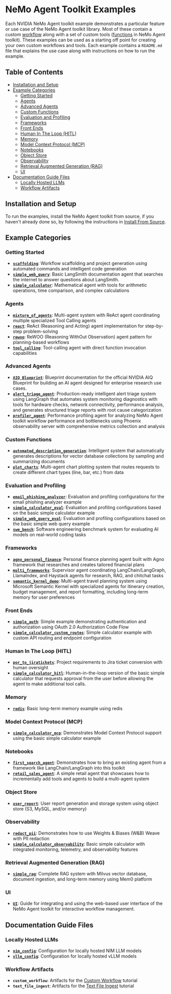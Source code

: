 <!--
SPDX-FileCopyrightText: Copyright (c) 2025, NVIDIA CORPORATION & AFFILIATES. All rights reserved.
SPDX-License-Identifier: Apache-2.0

Licensed under the Apache License, Version 2.0 (the "License");
you may not use this file except in compliance with the License.
You may obtain a copy of the License at

http://www.apache.org/licenses/LICENSE-2.0

Unless required by applicable law or agreed to in writing, software
distributed under the License is distributed on an "AS IS" BASIS,
WITHOUT WARRANTIES OR CONDITIONS OF ANY KIND, either express or implied.
See the License for the specific language governing permissions and
limitations under the License.
-->

# NeMo Agent Toolkit Examples

Each NVIDIA NeMo Agent toolkit example demonstrates a particular feature or use case of the NeMo Agent toolkit library. Most of these contain a custom [workflow](../docs/source/tutorials/index.md) along with a set of custom tools ([functions](../docs/source/workflows/functions/index.md) in NeMo Agent toolkit). These examples can be used as a starting off point for creating your own custom workflows and tools. Each example contains a `README.md` file that explains the use case along with instructions on how to run the example.

## Table of Contents

- [Installation and Setup](#installation-and-setup)
- [Example Categories](#example-categories)
  - [Getting Started](#getting-started)
  - [Agents](#agents)
  - [Advanced Agents](#advanced-agents)
  - [Custom Functions](#custom-functions)
  - [Evaluation and Profiling](#evaluation-and-profiling)
  - [Frameworks](#frameworks)
  - [Front Ends](#front-ends)
  - [Human In The Loop (HITL)](#human-in-the-loop-hitl)
  - [Memory](#memory)
  - [Model Context Protocol (MCP)](#model-context-protocol-mcp)
  - [Notebooks](#notebooks)
  - [Object Store](#object-store)
  - [Observability](#observability)
  - [Retrieval Augmented Generation (RAG)](#retrieval-augmented-generation-rag)
  - [UI](#ui)
- [Documentation Guide Files](#documentation-guide-files)
  - [Locally Hosted LLMs](#locally-hosted-llms)
  - [Workflow Artifacts](#workflow-artifacts)

## Installation and Setup

To run the examples, install the NeMo Agent toolkit from source, if you haven't already done so, by following the instructions in [Install From Source](../docs/source/quick-start/installing.md#install-from-source).

## Example Categories

### Getting Started
- **[`scaffolding`](getting_started/scaffolding/README.md)**: Workflow scaffolding and project generation using automated commands and intelligent code generation
- **[`simple_web_query`](getting_started/simple_web_query/README.md)**: Basic LangSmith documentation agent that searches the internet to answer questions about LangSmith.
- **[`simple_calculator`](getting_started/simple_calculator/README.md)**: Mathematical agent with tools for arithmetic operations, time comparison, and complex calculations

### Agents
- **[`mixture_of_agents`](agents/mixture_of_agents/README.md)**: Multi-agent system with ReAct agent coordinating multiple specialized Tool Calling agents
- **[`react`](agents/react/README.md)**: ReAct (Reasoning and Acting) agent implementation for step-by-step problem-solving
- **[`rewoo`](agents/rewoo/README.md)**: ReWOO (Reasoning WithOut Observation) agent pattern for planning-based workflows
- **[`tool_calling`](agents/tool_calling/README.md)**: Tool-calling agent with direct function invocation capabilities

### Advanced Agents
- **[`AIQ Blueprint`](advanced_agents/aiq_blueprint/README.md)**: Blueprint documentation for the official NVIDIA AIQ Blueprint for building an AI agent designed for enterprise research use cases.
- **[`alert_triage_agent`](advanced_agents/alert_triage_agent/README.md)**: Production-ready intelligent alert triage system using LangGraph that automates system monitoring diagnostics with tools for hardware checks, network connectivity, performance analysis, and generates structured triage reports with root cause categorization
- **[`profiler_agent`](advanced_agents/profiler_agent/README.md)**: Performance profiling agent for analyzing NeMo Agent toolkit workflow performance and bottlenecks using Phoenix observability server with comprehensive metrics collection and analysis

### Custom Functions
- **[`automated_description_generation`](custom_functions/automated_description_generation/README.md)**: Intelligent system that automatically generates descriptions for vector database collections by sampling and summarizing documents
- **[`plot_charts`](custom_functions/plot_charts/README.md)**: Multi-agent chart plotting system that routes requests to create different chart types (line, bar, etc.) from data

### Evaluation and Profiling
- **[`email_phishing_analyzer`](evaluation_and_profiling/email_phishing_analyzer/README.md)**: Evaluation and profiling configurations for the email phishing analyzer example
- **[`simple_calculator_eval`](evaluation_and_profiling/simple_calculator_eval/README.md)**: Evaluation and profiling configurations based on the basic simple calculator example
- **[`simple_web_query_eval`](evaluation_and_profiling/simple_web_query_eval/README.md)**: Evaluation and profiling configurations based on the basic simple web query example
- **[`swe_bench`](evaluation_and_profiling/swe_bench/README.md)**: Software engineering benchmark system for evaluating AI models on real-world coding tasks

### Frameworks
- **[`agno_personal_finance`](frameworks/agno_personal_finance/README.md)**: Personal finance planning agent built with Agno framework that researches and creates tailored financial plans
- **[`multi_frameworks`](frameworks/multi_frameworks/README.md)**: Supervisor agent coordinating LangChain/LangGraph, LlamaIndex, and Haystack agents for research, RAG, and chitchat tasks
- **[`semantic_kernel_demo`](frameworks/semantic_kernel_demo/README.md)**: Multi-agent travel planning system using Microsoft Semantic Kernel with specialized agents for itinerary creation, budget management, and report formatting, including long-term memory for user preferences

### Front Ends
- **[`simple_auth`](front_ends/simple_auth/README.md)**: Simple example demonstrating authentication and authorization using OAuth 2.0 Authorization Code Flow
- **[`simple_calculator_custom_routes`](front_ends/simple_calculator_custom_routes/README.md)**: Simple calculator example with custom API routing and endpoint configuration

### Human In The Loop (HITL)
- **[`por_to_jiratickets`](HITL/por_to_jiratickets/README.md)**: Project requirements to Jira ticket conversion with human oversight
- **[`simple_calculator_hitl`](HITL/simple_calculator_hitl/README.md)**: Human-in-the-loop version of the basic simple calculator that requests approval from the user before allowing the agent to make additional tool calls.

### Memory
- **[`redis`](memory/redis/README.md)**: Basic long-term memory example using redis

### Model Context Protocol (MCP)
- **[`simple_calculator_mcp`](MCP/simple_calculator_mcp/README.md)**: Demonstrates Model Context Protocol support using the basic simple calculator example

### Notebooks
- **[`first_search_agent`](notebooks/first_search_agent/)**: Demonstrates how to bring an existing agent from a framework like LangChain/LangGraph into this toolkit
- **[`retail_sales_agent`](notebooks/retail_sales_agent/)**: A simple retail agent that showcases how to incrementally add tools and agents to build a multi-agent system

### Object Store
- **[`user_report`](object_store/user_report/README.md)**: User report generation and storage system using object store (S3, MySQL, and/or memory)

### Observability
- **[`redact_pii`](observability/redact_pii/README.md)**: Demonstrates how to use Weights & Biases (W&B) Weave with PII redaction
- **[`simple_calculator_observability`](observability/simple_calculator_observability/README.md)**: Basic simple calculator with integrated monitoring, telemetry, and observability features

### Retrieval Augmented Generation (RAG)
- **[`simple_rag`](RAG/simple_rag/README.md)**: Complete RAG system with Milvus vector database, document ingestion, and long-term memory using Mem0 platform

### UI
- **[`UI`](UI/README.md)**: Guide for integrating and using the web-based user interface of the NeMo Agent toolkit for interactive workflow management.

## Documentation Guide Files

### Locally Hosted LLMs
- **[`nim_config`](documentation_guides/locally_hosted_llms/nim_config.yml)**: Configuration for locally hosted NIM LLM models
- **[`vllm_config`](documentation_guides/locally_hosted_llms/vllm_config.yml)**: Configuration for locally hosted vLLM models

### Workflow Artifacts
- **`custom_workflow`**: Artifacts for the [Custom Workflow](../docs/source/tutorials/add-tools-to-a-workflow.md) tutorial
- **`text_file_ingest`**: Artifacts for the [Text File Ingest](../docs/source/tutorials/create-a-new-workflow.md) tutorial
